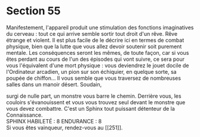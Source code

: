 # Section 55

Manifestement, l'appareil produit une stimulation des fonctions imaginatives du cerveau : tout ce qui arrive semble sortir tout droit d'un rêve. Rêve étrange et violent. Il est plus facile de le décrire ici en termes de combat physique, bien que la lutte que vous allez devoir soutenir soit purement mentale. Les conséquences seront les mêmes, de toute façon, car si vous êtes perdant au cours de l'un des épisodes qui vont suivre, ce sera pour vous l'équivalent d'une mort physique : vous deviendrez le jouet docile de l'Ordinateur arcadien, un pion sur son échiquier, en quelque sorte, sa poupée de chiffon... Il vous semble que vous traversez de nombreuses salles dans un manoir désert. Soudain,

surgi de nulle part, un monstre vous barre le chemin. Derrière vous, les couloirs s'évanouissent et vous vous trouvez seul devant le monstre que vous devez combattre. C'est un Sphinx tout puissant détenteur de la Connaissance.  
SPHINX HABILETÉ : 8 ENDURANCE : 8  
Si vous êtes vainqueur, rendez-vous au [[251]].